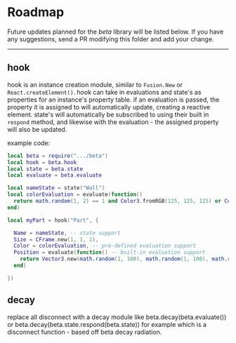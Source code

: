 # Roadmap
Future updates planned for the *beta* library will be listed below. If you have any suggestions, send a PR modifying this folder and add your change.

---

## hook
hook is an instance creation module, similar to `Fusion.New` or `React.createElement()`. hook can take in evaluations and state's as properties for an instance's property table. if an evaluation is passed, the property it is assigned to will automatically update, creating a reactive element. state's will automatically be subscribed to using their built in `respond` method, and likewise with the evaluation - the assigned property will also be updated.

example code:
```lua
local beta = require(".../beta")
local hook = beta.hook
local state = beta.state
local evaluate = beta.evaluate

local nameState = state("Wall")
local colorEvaluation = evaluate(function()
  return math.random(1, 2) == 1 and Color3.fromRGB(125, 125, 125) or Color3.fromRGB(32, 32, 32)
end)

local myPart = hook("Part", {

  Name = nameState, -- state support
  Size = CFrame.new(1, 1, 1),
  Color = colorEvaluation, -- pre-defined evaluation support
  Position = evaluate(function() -- built-in evaluation support
    return Vector3.new(math.random(1, 100), math.random(1, 100), math.random(1, 100))
  end)

})

```

## decay
replace all disconnect with a decay module like beta.decay(beta.evaluate()) or beta.decay(beta.state.respond(beta.state)) for example which is a disconnect function - based off beta decay radiation.
